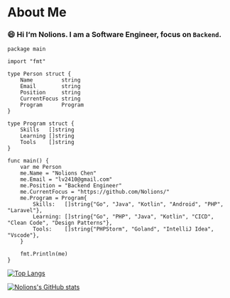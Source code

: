 # About Me

### 😄 Hi I‘m Nolions. I am a Software Engineer, focus on `Backend`.


```
package main

import "fmt"

type Person struct {
	Name         string
	Email        string
	Position     string
	CurrentFocus string
	Program      Program
}

type Program struct {
	Skills   []string
	Learning []string
	Tools    []string
}

func main() {
	var me Person
	me.Name = "Nolions Chen"
	me.Email = "lv2410@gmail.com"
	me.Position = "Backend Engineer"
	me.CurrentFocus = "https://github.com/Nolions/"
	me.Program = Program{
		Skills:   []string{"Go", "Java", "Kotlin", "Android", "PHP", "Laravel"},
		Learning: []string{"Go", "PHP", "Java", "Kotlin", "CICD", "Clean Code", "Design Patterns"},
		Tools:    []string{"PHPStorm", "Goland", "IntelliJ Idea", "Vscode"},
	}

	fmt.Println(me)
}

```

[![Top Langs](https://github-readme-stats.vercel.app/api/top-langs/?username=nolions&theme=dark)](https://github.com/Nolions)

[![Nolions's GitHub stats](https://github-readme-stats.vercel.app/api?username=nolions&show_icons=true&theme=radical&include_all_commits=true)](https://github.com/Nolions)
